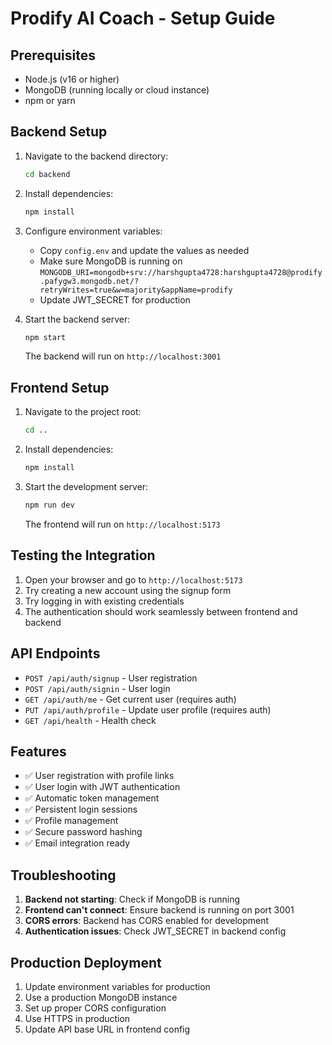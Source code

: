 # Prodify AI Coach - Setup Guide

## Prerequisites

- Node.js (v16 or higher)
- MongoDB (running locally or cloud instance)
- npm or yarn

## Backend Setup

1. Navigate to the backend directory:
   ```bash
   cd backend
   ```

2. Install dependencies:
   ```bash
   npm install
   ```

3. Configure environment variables:
   - Copy `config.env` and update the values as needed
   - Make sure MongoDB is running on `MONGODB_URI=mongodb+srv://harshgupta4728:harshgupta4728@prodify.pafygw3.mongodb.net/?retryWrites=true&w=majority&appName=prodify
`
   - Update JWT_SECRET for production

4. Start the backend server:
   ```bash
   npm start
   ```

   The backend will run on `http://localhost:3001`

## Frontend Setup

1. Navigate to the project root:
   ```bash
   cd ..
   ```

2. Install dependencies:
   ```bash
   npm install
   ```

3. Start the development server:
   ```bash
   npm run dev
   ```

   The frontend will run on `http://localhost:5173`

## Testing the Integration

1. Open your browser and go to `http://localhost:5173`
2. Try creating a new account using the signup form
3. Try logging in with existing credentials
4. The authentication should work seamlessly between frontend and backend

## API Endpoints

- `POST /api/auth/signup` - User registration
- `POST /api/auth/signin` - User login
- `GET /api/auth/me` - Get current user (requires auth)
- `PUT /api/auth/profile` - Update user profile (requires auth)
- `GET /api/health` - Health check

## Features

- ✅ User registration with profile links
- ✅ User login with JWT authentication
- ✅ Automatic token management
- ✅ Persistent login sessions
- ✅ Profile management
- ✅ Secure password hashing
- ✅ Email integration ready

## Troubleshooting

1. **Backend not starting**: Check if MongoDB is running
2. **Frontend can't connect**: Ensure backend is running on port 3001
3. **CORS errors**: Backend has CORS enabled for development
4. **Authentication issues**: Check JWT_SECRET in backend config

## Production Deployment

1. Update environment variables for production
2. Use a production MongoDB instance
3. Set up proper CORS configuration
4. Use HTTPS in production
5. Update API base URL in frontend config 